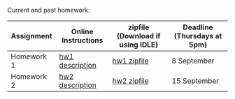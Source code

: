Current and past homework:

| **Assignment** | **Online Instructions** | **zipfile** (Download if using IDLE) | **Deadline** (Thursdays at 5pm) |
| -------------- | ----------------------- | ------------------------------------ | ------------------------------- |
| Homework 1     | [hw1 description](hw01) | [hw1 zipfile](hw01/hw1.zip)          | 8 September 					|
| Homework 2     | [hw2 description](hw02) | [hw2 zipfile](hw02/hw2.zip)          | 15 September 					|

